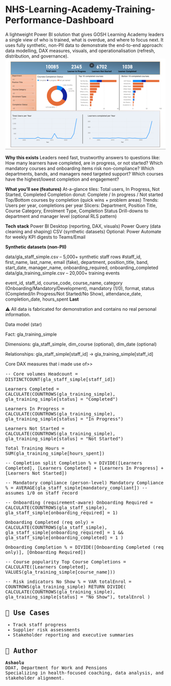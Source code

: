 # NHS-Learning-Academy-Training-Performance-Dashboard
A lightweight Power BI solution that gives GOSH Learning Academy leaders a single view of who is trained, what is overdue, and where to focus next. It uses fully synthetic, non-PII data to demonstrate the end-to-end approach: data modelling, DAX measures, visuals, and operationalisation (refresh, distribution, and governance).
<img src="image.png">

**Why this exists**
Leaders need fast, trustworthy answers to questions like:
How many learners have completed, are in progress, or not started?
Which mandatory courses and onboarding items risk non-compliance?
Which departments, bands, and managers need targeted support?
Which courses have the highest/lowest completion and engagement?

**What you’ll see (features)**
At-a-glance tiles: Total users, In Progress, Not Started, Completed
Completion donut: Complete / In progress / Not started
Top/Bottom courses by completion (quick wins + problem areas)
Trends: Users per year, completions per year
Slicers: Department, Position Title, Course Category, Enrolment Type, Completion Status
Drill-downs to department and manager level (optional RLS pattern)

**Tech stack**
Power BI Desktop (reporting, DAX, visuals)
Power Query (data cleaning and shaping)
CSV (synthetic datasets)
Optional: Power Automate for weekly KPI digests to Teams/Email

**Synthetic datasets (non-PII)**

data/gla_staff_simple.csv – 5,000+ synthetic staff rows
#staff_id, first_name, last_name, email (fake), department, position_title, band, start_date, manager_name, onboarding_required, onboarding_completed
data/gla_training_simple.csv – 20,000+ training events

event_id, staff_id, course_code, course_name, category (Onboarding/Mandatory/Development), mandatory (1/0), format, status (Completed/In Progress/Not Started/No Show), attendance_date, completion_date, hours_spent 
<b> Last </b>

⚠️ All data is fabricated for demonstration and contains no real personal information.

Data model (star)

Fact: gla_training_simple

Dimensions: gla_staff_simple, dim_course (optional), dim_date (optional)

Relationships: gla_staff_simple[staff_id] → gla_training_simple[staff_id]

Core DAX measures that i made use of>>

<tt>-- Core volumes
Headcount = DISTINCTCOUNT(gla_staff_simple[staff_id])

Learners Completed =
CALCULATE(COUNTROWS(gla_training_simple), gla_training_simple[status] = "Completed")

Learners In Progress =
CALCULATE(COUNTROWS(gla_training_simple), gla_training_simple[status] = "In Progress")

Learners Not Started =
CALCULATE(COUNTROWS(gla_training_simple), gla_training_simple[status] = "Not Started")

Total Training Hours = SUM(gla_training_simple[hours_spent])

-- Completion split
Completion % =
DIVIDE([Learners Completed],
       [Learners Completed] + [Learners In Progress] + [Learners Not Started])

-- Mandatory compliance (person-level)
Mandatory Compliance % =
AVERAGE(gla_staff_simple[mandatory_compliant])   -- assumes 1/0 on staff record

-- Onboarding (requirement-aware)
Onboarding Required =
CALCULATE(COUNTROWS(gla_staff_simple), gla_staff_simple[onboarding_required] = 1)

Onboarding Completed (req only) =
CALCULATE(COUNTROWS(gla_staff_simple),
    gla_staff_simple[onboarding_required] = 1 &&
    gla_staff_simple[onboarding_completed] = 1
)

Onboarding Completion % =
DIVIDE([Onboarding Completed (req only)], [Onboarding Required])

-- Course popularity
Top Course Completions =
CALCULATE([Learners Completed], VALUES(gla_training_simple[course_name]))

-- Risk indicators
No Show % =
VAR totalEnrol = COUNTROWS(gla_training_simple)
RETURN
DIVIDE(
  CALCULATE(COUNTROWS(gla_training_simple), gla_training_simple[status] = "No Show"),
  totalEnrol
)<tt>
## 🚀 Use Cases

- Track staff progress
- Supplier risk assessments
- Stakeholder reporting and executive summaries

## 👤 Author

**Ashaolu**  
DDAT, Department for Work and Pensions  
Specializing in health-focused coaching, data analysis, and stakeholder alignment.
